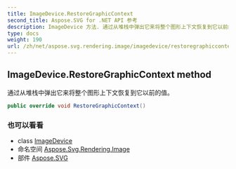 ```yaml
---
title: ImageDevice.RestoreGraphicContext
second_title: Aspose.SVG for .NET API 参考
description: ImageDevice 方法. 通过从堆栈中弹出它来将整个图形上下文恢复到它以前的值
type: docs
weight: 190
url: /zh/net/aspose.svg.rendering.image/imagedevice/restoregraphiccontext/
---
```

## ImageDevice.RestoreGraphicContext method

通过从堆栈中弹出它来将整个图形上下文恢复到它以前的值。

```csharp
public override void RestoreGraphicContext()
```

### 也可以看看

* class [ImageDevice](../)
* 命名空间 [Aspose.Svg.Rendering.Image](../../imagedevice/)
* 部件 [Aspose.SVG](../../../)


